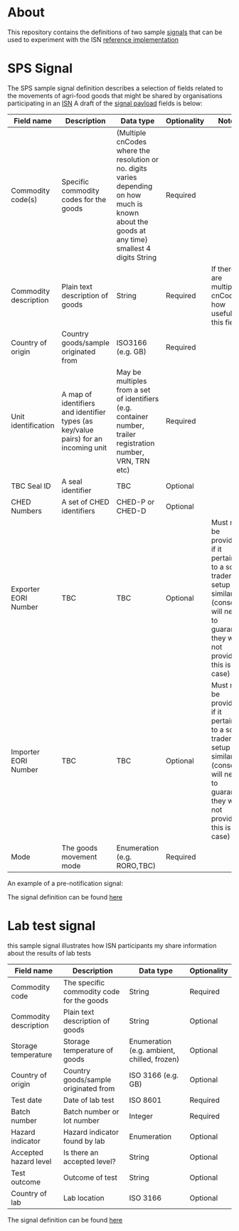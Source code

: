 # About

This repository contains the definitions of two sample [signals](https://github.com/information-sharing-networks/signals) that can be used to experiment with the ISN [reference implementation](https://github.com/information-sharing-networks/isn-ref-impl)

# SPS Signal

The SPS sample signal definition describes a selection of fields related to the movements of agri-food goods that might be shared by organisations participating in an [ISN](https://github.com/information-sharing-networks)
A draft of the [signal payload](https://github.com/information-sharing-networks/signals#example-3---a-signal-and-its-metadata-which-is-associated-to-a-payload-of-information-in-a-given-domain) fields is below:

| Field name | Description | Data type | Optionality | Notes |
| --- | --- | --- | --- | --- |
| Commodity code(s) | Specific commodity codes for the goods | (Multiple cnCodes where the resolution or no. digits varies depending on how much is known about the goods at any time) smallest 4 digits String | Required | |
| Commodity description | Plain text description of goods | String | Required | If there are multiple cnCodes how useful is this field ? |
| Country of origin | Country goods/sample originated from | ISO3166 (e.g. GB) | Required | |
| Unit identification | A map of identifiers and identifier types (as key/value pairs) for an incoming unit | May be multiples from a set of identifiers (e.g. container number, trailer registration number, VRN, TRN etc) | Required | |
| TBC Seal ID | A seal identifier | TBC | Optional | |
| CHED Numbers | A set of CHED identifiers | CHED-P or CHED-D | Optional | |
| Exporter EORI Number | TBC | TBC | Optional | Must not be provided if it pertains to a sole trader setup or similar - (consortia will need to guarantee they will not provide if this is the case) |
| Importer EORI Number | TBC | TBC | Optional | Must not be provided if it pertains to a sole trader setup or similar - (consortia will need to guarantee they will not provide if this is the case) |
| Mode | The goods movement mode | Enumeration (e.g. RORO,TBC) | Required | |

An example of a pre-notification signal:

The signal definition can be found [here](https://github.com/information-sharing-networks/isn-ref-impl/blob/develop/sample-signal-defs/sps-signal-def.edn)

# Lab test signal
this sample signal illustrates how ISN participants my share information about the results of lab tests

| Field name | Description | Data type | Optionality |
| --- | --- | --- | --- |
| Commodity code | The specific commodity code for the goods | String | Required |
| Commodity description | Plain text description of goods | String | Optional |
| Storage temperature | Storage temperature of goods | Enumeration (e.g. ambient, chilled, frozen) | Optional |
| Country of origin | Country goods/sample originated from | ISO 3166 (e.g. GB) | Optional |
| Test date | Date of lab test | ISO 8601 | Required |
| Batch number | Batch number or lot number | Integer | Required |
| Hazard indicator | Hazard indicator found by lab | Enumeration | Optional |
| Accepted hazard level | Is there an accepted level? | String | Optional |
| Test outcome | Outcome of test | String | Optional |
| Country of lab | Lab location | ISO 3166 | Optional |

The signal definition can be found [here](https://github.com/information-sharing-networks/isn-ref-impl/blob/develop/sample-signal-defs/lab-test-signal-def.edn) 
